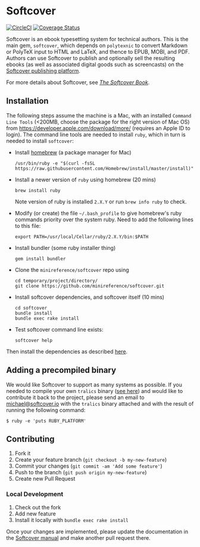# Softcover

[![CircleCI](https://circleci.com/gh/softcover/softcover.svg?style=shield)](https://circleci.com/gh/softcover/softcover) [![Coverage Status](https://coveralls.io/repos/softcover/softcover/badge.svg)](https://coveralls.io/github/softcover/softcover)

Softcover is an ebook typesetting system for technical authors. This is the main gem, `softcover`, which depends on `polytexnic` to convert Markdown or PolyTeX input to HTML and LaTeX, and thence to EPUB, MOBI, and PDF. Authors can use Softcover to publish and optionally sell the resulting ebooks (as well as associated digital goods such as screencasts) on the [Softcover publishing platform](http://www.softcover.io/).

For more details about Softcover, see [*The Softcover Book*](http://manual.softcover.io/book).

## Installation

The following steps assume the machine is a Mac, with an installed `Command Line Tools` (<200MB,
choose the package for the right version of Mac OS) from https://developer.apple.com/download/more/
(requires an Apple ID to login). The command line tools are needed to install `ruby`,
which in turn is needed to install `softcover`:

  - Install [homebrew](http://brew.sh/) (a package manager for Mac)
        
        /usr/bin/ruby -e "$(curl -fsSL https://raw.githubusercontent.com/Homebrew/install/master/install)"
        
  - Install a newer version of `ruby` using homebrew  (20 mins)
        
        brew install ruby
        
    Note version of ruby is installed `2.X.Y` or run `brew info ruby` to check.
    
  - Modify (or create) the file `~/.bash_profile` to give homebrew's ruby commands priority over the system ruby.
    Need to add the following lines to this file:
        
        export PATH=/usr/local/Cellar/ruby/2.X.Y/bin:$PATH
        
  - Install bundler (some ruby installer thing)
        
        gem install bundler
        
  - Clone the `minireference/softcover` repo using
        
        cd temporary/project/directory/
        git clone https://github.com/minireference/softcover.git
        
  - Install softcover dependencies, and softcover itself (10 mins)
        
        cd softcover
        bundle install
        bundle exec rake install      
        
  - Test softcover command line exists:
        
        softcover help

Then install the dependencies as described [here](http://manual.softcover.io/book/getting_started#sec-installing_softcover).



## Adding a precompiled binary

We would like Softcover to support as many systems as possible. If you needed to compile your own `tralics` binary ([see here](https://github.com/softcover/tralics)) and would like to contribute it back to the project, please send an email to <michael@softcover.io> with the `tralics` binary attached and with the result of running the following command:

    $ ruby -e 'puts RUBY_PLATFORM'

## Contributing

1. Fork it
2. Create your feature branch (`git checkout -b my-new-feature`)
3. Commit your changes (`git commit -am 'Add some feature'`)
4. Push to the branch (`git push origin my-new-feature`)
5. Create new Pull Request

### Local Development

1. Check out the fork
2. Add new feature
3. Install it locally with `bundle exec rake install`

Once your changes are implemented, please update the documentation in the [Softcover manual](https://github.com/softcover/softcover_book) and make another pull request there.
